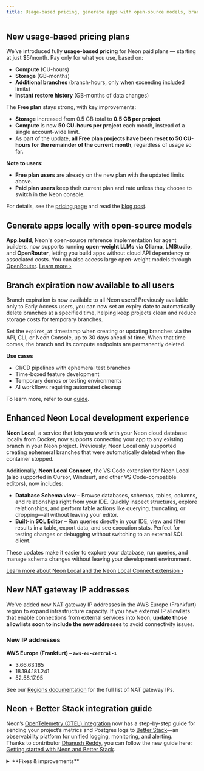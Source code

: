 ```yaml
---
title: Usage-based pricing, generate apps with open-source models, branch expiration, and more
---
```


## New usage-based pricing plans

We’ve introduced fully **usage-based pricing** for Neon paid plans — starting at just $5/month. Pay only for what you use, based on:

- **Compute** (CU-hours)
- **Storage** (GB-months)
- **Additional branches** (branch-hours, only when exceeding included limits)
- **Instant restore history** (GB-months of data changes)

The **Free plan** stays strong, with key improvements:

- **Storage** increased from 0.5 GB total to **0.5 GB per project**.
- **Compute** is now **50 CU-hours per project** each month, instead of a single account-wide limit.
- As part of the update, **all Free plan projects have been reset to 50 CU-hours for the remainder of the current month**, regardless of usage so far.

**Note to users:**

- **Free plan users** are already on the new plan with the updated limits above.
- **Paid plan users** keep their current plan and rate unless they choose to switch in the Neon console.

For details, see the [pricing page](https://neon.com/pricing) and read the [blog post](https://neon.com/blog/new-usage-based-pricing).

## Generate apps locally with open-source models

**App.build**, Neon's open-source reference implementation for agent builders, now supports running **open-weight LLMs** via **Ollama**, **LMStudio**, and **OpenRouter**, letting you build apps without cloud API dependency or associated costs. You can also access large open-weight models through [OpenRouter](https://openrouter.ai/). [Learn more ›](https://neon.com/blog/app-build-supports-open-source-models-locally)

## Branch expiration now available to all users

Branch expiration is now available to all Neon users! Previously available only to Early Access users, you can now set an expiry date to automatically delete branches at a specified time, helping keep projects clean and reduce storage costs for temporary branches.

Set the `expires_at` timestamp when creating or updating branches via the API, CLI, or Neon Console, up to 30 days ahead of time. When that time comes, the branch and its compute endpoints are permanently deleted.

**Use cases**

- CI/CD pipelines with ephemeral test branches
- Time-boxed feature development
- Temporary demos or testing environments
- AI workflows requiring automated cleanup

To learn more, refer to our [guide](/docs/guides/branch-expiration).

## Enhanced Neon Local development experience

**Neon Local**, a service that lets you work with your Neon cloud database locally from Docker, now supports connecting your app to any existing branch in your Neon project. Previously, Neon Local only supported creating ephemeral branches that were automatically deleted when the container stopped.

Additionally, **Neon Local Connect**, the VS Code extension for Neon Local (also supported in Cursor, Windsurf, and other VS Code-compatible editors), now includes:

- **Database Schema view** – Browse databases, schemas, tables, columns, and relationships right from your IDE. Quickly inspect structures, explore relationships, and perform table actions like querying, truncating, or dropping—all without leaving your editor.
- **Built-in SQL Editor** – Run queries directly in your IDE, view and filter results in a table, export data, and see execution stats. Perfect for testing changes or debugging without switching to an external SQL client.

These updates make it easier to explore your database, run queries, and manage schema changes without leaving your development environment.

[Learn more about Neon Local and the Neon Local Connect extension ›](/docs/local/neon-local)

## New NAT gateway IP addresses

We've added new NAT gateway IP addresses in the AWS Europe (Frankfurt) region to expand infrastructure capacity. If you have external IP allowlists that enable connections from external services into Neon, **update those allowlists soon to include the new addresses** to avoid connectivity issues.

### New IP addresses

**AWS Europe (Frankfurt) – `aws-eu-central-1`**

- 3.66.63.165
- 18.194.181.241
- 52.58.17.95

See our [Regions documentation](/docs/introduction/regions#aws-nat-gateway-ip-addresses) for the full list of NAT gateway IPs.

## Neon + Better Stack integration guide

Neon’s [OpenTelemetry (OTEL) integration](https://neon.com/docs/guides/opentelemetry) now has a step-by-step guide for sending your project’s metrics and Postgres logs to [Better Stack](https://betterstack.com/)—an observability platform for unified logging, monitoring, and alerting.  
Thanks to contributor [Dhanush Reddy](https://github.com/dhanushreddy291), you can follow the new guide here: [Getting started with Neon and Better Stack](https://neon.com/guides/betterstack-otel-neon).

<details>

<summary>**Fixes & improvements**</summary>

- **Drizzle Studio update**

  The Drizzle Studio integration that powers the **Tables** page in the Neon Console has been updated to version 1.2.6. For the latest improvements and fixes, see the [Neon Drizzle Studio Integration Changelog](https://github.com/neondatabase/neon-drizzle-studio-changelog/blob/main/CHANGELOG.md)

</details>
